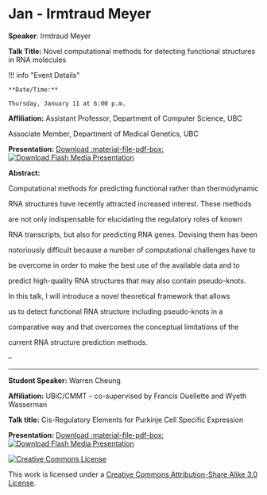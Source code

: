 # Jan - Irmtraud Meyer

**Speaker**: Irmtraud Meyer

**Talk Title:** Novel computational methods for detecting functional structures in RNA molecules

!!! info "Event Details"
    
    
    **Date/Time:**
    
    Thursday, January 11 at 6:00 p.m.

**Affiliation:** Assistant Professor, Department of Computer Science, UBC

Associate Member, Department of Medical Genetics, UBC

**Presentation:** [Download :material-file-pdf-box:](https://drive.google.com/file/d/1EshNTD7fd7-wlrzeFdCWrNTeR0VQLWLr/view?usp=sharing) [![Download Flash Media Presentation](/images/flash.gif)](http://vanbug.org/talk_ppts/2006-7/Jan2007/Vanbug_January_2007.html)

**Abstract:**

Computational methods for predicting functional rather than thermodynamic

RNA structures have recently attracted increased interest. These methods

are not only indispensable for elucidating the regulatory roles of known

RNA transcripts, but also for predicting RNA genes. Devising them has been

notoriously difficult because a number of computational challenges have to

be overcome in order to make the best use of the available data and to

predict high-quality RNA structures that may also contain pseudo-knots.

In this talk, I will introduce a novel theoretical framework that allows

us to detect functional RNA structure including pseudo-knots in a

comparative way and that overcomes the conceptual limitations of the

current RNA structure prediction methods.

–

---

**Student Speaker:** Warren Cheung

**Affiliation:** UBiC/CMMT – co-supervised by Francis Ouellette and Wyeth Wasserman

**Talk title:** Cis-Regulatory Elements for Purkinje Cell Specific Expression

**Presentation:** [Download :material-file-pdf-box:](https://drive.google.com/file/d/10qaJET_4lpVwNpsGWo4-DHe4TjInqzI6/view?usp=sharing) [![Download Flash Media Presentation](/images/flash.gif)](http://vanbug.org/talk_ppts/2006-7/Jan2007/Vanbug_Student_January_2007/Vanbug_Student_January_2007.html)

[![Creative Commons License](http://i.creativecommons.org/l/by-sa/3.0/80x15.png)](http://creativecommons.org/licenses/by-sa/3.0/)

This work is licensed under a [Creative Commons Attribution-Share Alike 3.0 License](http://creativecommons.org/licenses/by-sa/3.0/).


